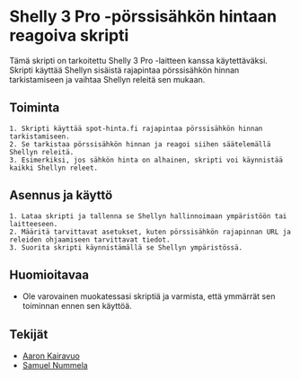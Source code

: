 # Shelly 3 Pro -pörssisähkön hintaan reagoiva skripti

Tämä skripti on tarkoitettu Shelly 3 Pro -laitteen kanssa käytettäväksi. Skripti käyttää Shellyn sisäistä rajapintaa pörssisähkön hinnan tarkistamiseen ja vaihtaa Shellyn releitä sen mukaan.

## Toiminta

    1. Skripti käyttää spot-hinta.fi rajapintaa pörssisähkön hinnan tarkistamiseen.
    2. Se tarkistaa pörssisähkön hinnan ja reagoi siihen säätelemällä Shellyn releitä.
    3. Esimerkiksi, jos sähkön hinta on alhainen, skripti voi käynnistää kaikki Shellyn releet.

## Asennus ja käyttö

    1. Lataa skripti ja tallenna se Shellyn hallinnoimaan ympäristöön tai laitteeseen.
    2. Määritä tarvittavat asetukset, kuten pörssisähkön rajapinnan URL ja releiden ohjaamiseen tarvittavat tiedot.
    3. Suorita skripti käynnistämällä se Shellyn ympäristössä.

## Huomioitavaa
- Ole varovainen muokatessasi skriptiä ja varmista, että ymmärrät sen toiminnan ennen sen käyttöä.


## Tekijät

- [Aaron Kairavuo](https://www.github.com/Arskakoo)
- [Samuel Nummela](https://www.github.com/Saow)

